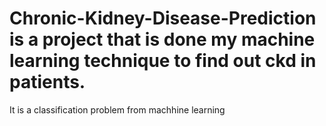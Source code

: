 # Chronic-Kidney-Disease-Prediction is a project that is done my machine learning technique to find out ckd in patients. 
It is a classification problem from machhine learning
